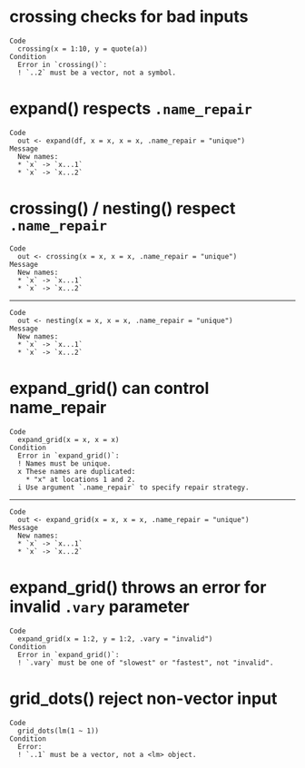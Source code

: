 # crossing checks for bad inputs

    Code
      crossing(x = 1:10, y = quote(a))
    Condition
      Error in `crossing()`:
      ! `..2` must be a vector, not a symbol.

# expand() respects `.name_repair`

    Code
      out <- expand(df, x = x, x = x, .name_repair = "unique")
    Message
      New names:
      * `x` -> `x...1`
      * `x` -> `x...2`

# crossing() / nesting() respect `.name_repair`

    Code
      out <- crossing(x = x, x = x, .name_repair = "unique")
    Message
      New names:
      * `x` -> `x...1`
      * `x` -> `x...2`

---

    Code
      out <- nesting(x = x, x = x, .name_repair = "unique")
    Message
      New names:
      * `x` -> `x...1`
      * `x` -> `x...2`

# expand_grid() can control name_repair

    Code
      expand_grid(x = x, x = x)
    Condition
      Error in `expand_grid()`:
      ! Names must be unique.
      x These names are duplicated:
        * "x" at locations 1 and 2.
      i Use argument `.name_repair` to specify repair strategy.

---

    Code
      out <- expand_grid(x = x, x = x, .name_repair = "unique")
    Message
      New names:
      * `x` -> `x...1`
      * `x` -> `x...2`

# expand_grid() throws an error for invalid `.vary` parameter

    Code
      expand_grid(x = 1:2, y = 1:2, .vary = "invalid")
    Condition
      Error in `expand_grid()`:
      ! `.vary` must be one of "slowest" or "fastest", not "invalid".

# grid_dots() reject non-vector input

    Code
      grid_dots(lm(1 ~ 1))
    Condition
      Error:
      ! `..1` must be a vector, not a <lm> object.

